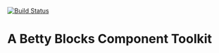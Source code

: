 [![Build Status](https://travis-ci.org/bettyblocks/component-set.svg?branch=acceptance)](https://travis-ci.org/bettyblocks/component-set)

# A Betty Blocks Component Toolkit
